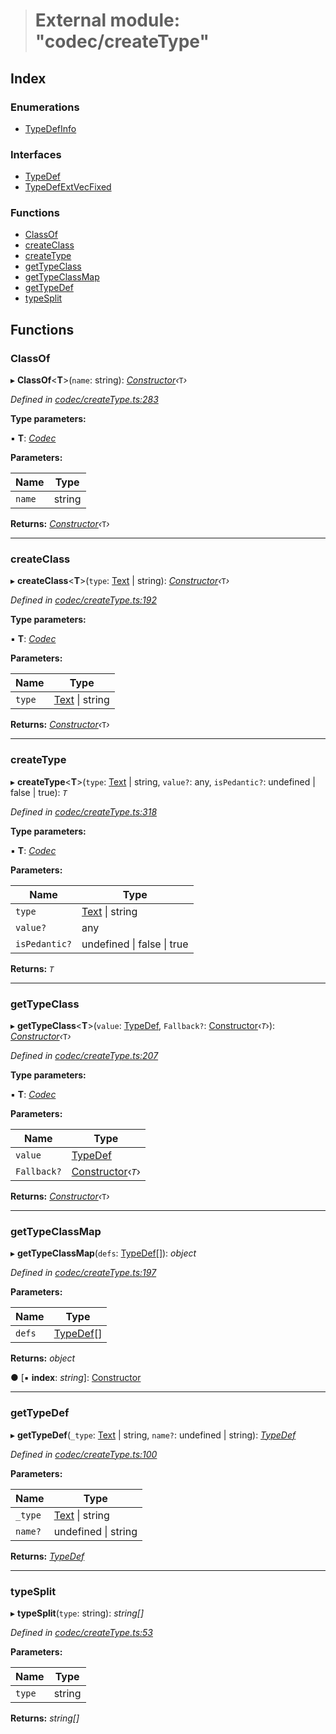 > # External module: "codec/createType"

## Index

### Enumerations

* [TypeDefInfo](../enums/_codec_createtype_.typedefinfo.md)

### Interfaces

* [TypeDef](../interfaces/_codec_createtype_.typedef.md)
* [TypeDefExtVecFixed](../interfaces/_codec_createtype_.typedefextvecfixed.md)

### Functions

* [ClassOf](_codec_createtype_.md#classof)
* [createClass](_codec_createtype_.md#createclass)
* [createType](_codec_createtype_.md#createtype)
* [getTypeClass](_codec_createtype_.md#gettypeclass)
* [getTypeClassMap](_codec_createtype_.md#gettypeclassmap)
* [getTypeDef](_codec_createtype_.md#gettypedef)
* [typeSplit](_codec_createtype_.md#typesplit)

## Functions

###  ClassOf

▸ **ClassOf**<**T**>(`name`: string): *[Constructor](../interfaces/_types_.constructor.md)‹*`T`*›*

*Defined in [codec/createType.ts:283](https://github.com/polkadot-js/api/blob/3827353/packages/types/src/codec/createType.ts#L283)*

**Type parameters:**

▪ **T**: *[Codec](../interfaces/_types_.codec.md)*

**Parameters:**

Name | Type |
------ | ------ |
`name` | string |

**Returns:** *[Constructor](../interfaces/_types_.constructor.md)‹*`T`*›*

___

###  createClass

▸ **createClass**<**T**>(`type`: [Text](../classes/_primitive_text_.text.md) | string): *[Constructor](../interfaces/_types_.constructor.md)‹*`T`*›*

*Defined in [codec/createType.ts:192](https://github.com/polkadot-js/api/blob/3827353/packages/types/src/codec/createType.ts#L192)*

**Type parameters:**

▪ **T**: *[Codec](../interfaces/_types_.codec.md)*

**Parameters:**

Name | Type |
------ | ------ |
`type` | [Text](../classes/_primitive_text_.text.md) \| string |

**Returns:** *[Constructor](../interfaces/_types_.constructor.md)‹*`T`*›*

___

###  createType

▸ **createType**<**T**>(`type`: [Text](../classes/_primitive_text_.text.md) | string, `value?`: any, `isPedantic?`: undefined | false | true): *`T`*

*Defined in [codec/createType.ts:318](https://github.com/polkadot-js/api/blob/3827353/packages/types/src/codec/createType.ts#L318)*

**Type parameters:**

▪ **T**: *[Codec](../interfaces/_types_.codec.md)*

**Parameters:**

Name | Type |
------ | ------ |
`type` | [Text](../classes/_primitive_text_.text.md) \| string |
`value?` | any |
`isPedantic?` | undefined \| false \| true |

**Returns:** *`T`*

___

###  getTypeClass

▸ **getTypeClass**<**T**>(`value`: [TypeDef](../interfaces/_codec_createtype_.typedef.md), `Fallback?`: [Constructor](../interfaces/_types_.constructor.md)‹*`T`*›): *[Constructor](../interfaces/_types_.constructor.md)‹*`T`*›*

*Defined in [codec/createType.ts:207](https://github.com/polkadot-js/api/blob/3827353/packages/types/src/codec/createType.ts#L207)*

**Type parameters:**

▪ **T**: *[Codec](../interfaces/_types_.codec.md)*

**Parameters:**

Name | Type |
------ | ------ |
`value` | [TypeDef](../interfaces/_codec_createtype_.typedef.md) |
`Fallback?` | [Constructor](../interfaces/_types_.constructor.md)‹*`T`*› |

**Returns:** *[Constructor](../interfaces/_types_.constructor.md)‹*`T`*›*

___

###  getTypeClassMap

▸ **getTypeClassMap**(`defs`: [TypeDef](../interfaces/_codec_createtype_.typedef.md)[]): *object*

*Defined in [codec/createType.ts:197](https://github.com/polkadot-js/api/blob/3827353/packages/types/src/codec/createType.ts#L197)*

**Parameters:**

Name | Type |
------ | ------ |
`defs` | [TypeDef](../interfaces/_codec_createtype_.typedef.md)[] |

**Returns:** *object*

● \[▪ **index**: *string*\]: [Constructor](../interfaces/_types_.constructor.md)

___

###  getTypeDef

▸ **getTypeDef**(`_type`: [Text](../classes/_primitive_text_.text.md) | string, `name?`: undefined | string): *[TypeDef](../interfaces/_codec_createtype_.typedef.md)*

*Defined in [codec/createType.ts:100](https://github.com/polkadot-js/api/blob/3827353/packages/types/src/codec/createType.ts#L100)*

**Parameters:**

Name | Type |
------ | ------ |
`_type` | [Text](../classes/_primitive_text_.text.md) \| string |
`name?` | undefined \| string |

**Returns:** *[TypeDef](../interfaces/_codec_createtype_.typedef.md)*

___

###  typeSplit

▸ **typeSplit**(`type`: string): *string[]*

*Defined in [codec/createType.ts:53](https://github.com/polkadot-js/api/blob/3827353/packages/types/src/codec/createType.ts#L53)*

**Parameters:**

Name | Type |
------ | ------ |
`type` | string |

**Returns:** *string[]*